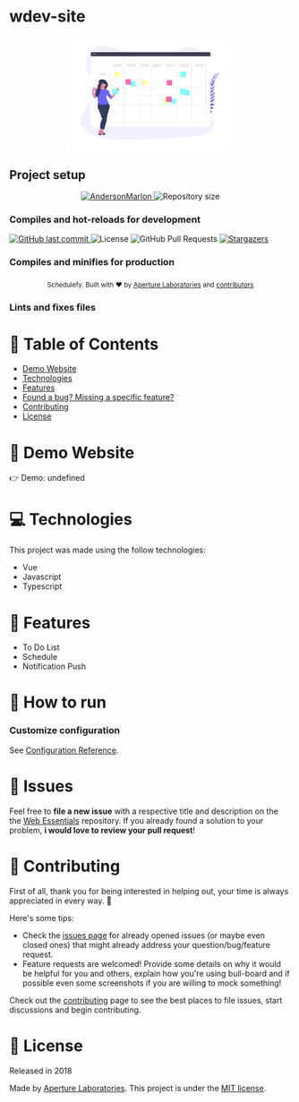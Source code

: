 # wdev-site
<p align="center">
   <img src="https://github.com/ApertureLaboratory/website-schedulefy/blob/main/public/schedule-github.png?raw=true" alt="Liftoff" width="300"/>
</p>

## Project setup

<p align="center">
   <a href="https://aperturelabs.netlify.com">
      <img alt="AndersonMarlon" src="https://img.shields.io/badge/-Aperture Laboratories-5965e0?style=flat&logoColor=white" />
   </a>
  <img alt="Repository size" src="https://img.shields.io/github/repo-size/ApertureLaboratory/website-schedulefy?color=5863d2">

### Compiles and hot-reloads for development
  <a href="https://github.com/ApertureLaboratory/website-schedulefy/commits/master">
    <img alt="GitHub last commit" src="https://img.shields.io/github/last-commit/ApertureLaboratory/website-schedulefy?color=5863d2">
  </a>
  <img alt="License" src="https://img.shields.io/badge/license-MIT-5965e0">
  <img alt="GitHub Pull Requests" src="https://img.shields.io/github/issues-pr/ApertureLaboratory/website-schedulefy?color=5863d2" />
  <a href="https://github.com/ApertureLaboratory/website-schedulefy/stargazers">
    <img alt="Stargazers" src="https://img.shields.io/github/stars/ApertureLaboratory/website-schedulefy?color=5863d2&logo=github">
  </a>
</p>

### Compiles and minifies for production

<div align="center">
  <sub>Schedulefy. Built with ❤︎ by
    <a href="https://github.com/ApertureLaboratory">Aperture Laboratories</a> and
    <a href="https://github.com/ApertureLaboratory/website-schedulefy/graphs/contributors">
      contributors
    </a>
  </sub>
</div>

### Lints and fixes files

# :pushpin: Table of Contents

* [Demo Website](#eyes-demo-website)
* [Technologies](#computer-technologies)
* [Features](#rocket-features)
* [Found a bug? Missing a specific feature?](#bug-issues)
* [Contributing](#tada-contributing)
* [License](#closed_book-license)

# :eyes: Demo Website
👉  Demo: undefined

# :computer: Technologies
This project was made using the follow technologies:

* Vue
* Javascript
* Typescript

# :rocket: Features

* To Do List
* Schedule
* Notification Push

# :construction_worker: How to run

### Customize configuration
See [Configuration Reference](https://cli.vuejs.org/config/).
# :bug: Issues

Feel free to **file a new issue** with a respective title and description on the the [Web Essentials](https://github.com/ApertureLaboratory/website-schedulefy/issues) repository. If you already found a solution to your problem, **i would love to review your pull request**!

# :tada: Contributing
First of all, thank you for being interested in helping out, your time is always appreciated in every way. :100:

Here's some tips:

* Check the [issues page](https://github.com/ApertureLaboratory/website-schedulefy/issues) for already opened issues (or maybe even closed ones) that might already address your question/bug/feature request.
* Feature requests are welcomed! Provide some details on why it would be helpful for you and others, explain how you're using bull-board and if possible even some screenshots if you are willing to mock something!

Check out the [contributing](./CONTRIBUTING.md) page to see the best places to file issues, start discussions and begin contributing.

# :closed_book: License

Released in 2018

Made by [Aperture Laboratories](https://github.com/ApertureLaboratory).
This project is under the [MIT license](./LICENSE).
